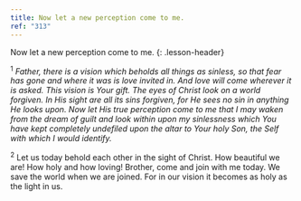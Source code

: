 ```yaml
---
title: Now let a new perception come to me.
ref: "313"
---
```


Now let a new perception come to me.
{: .lesson-header}

<sup>1</sup> *Father, there is a vision which beholds all things as
sinless, so that fear has gone and where it was is love invited in. And
love will come wherever it is asked. This vision is Your gift. The eyes
of Christ look on a world forgiven. In His sight are all its sins
forgiven, for He sees no sin in anything He looks upon. Now let His true
perception come to me that I may waken from the dream of guilt and look
within upon my sinlessness which You have kept completely undefiled upon
the altar to Your holy Son, the Self with which I would identify.*

<sup>2</sup> Let us today behold each other in the sight of Christ. How
beautiful we are! How holy and how loving! Brother, come and join with
me today. We save the world when we are joined. For in our vision it
becomes as holy as the light in us.

